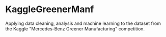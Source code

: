 # KaggleGreenerManf
Applying data cleaning, analysis and machine learning to the dataset from the Kaggle "Mercedes-Benz Greener Manufacturing" competition.
